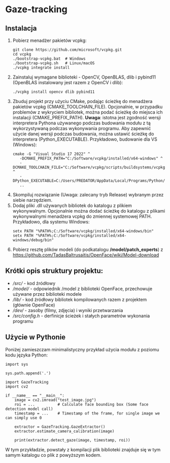 # Gaze-tracking

## Instalacja
1. Pobierz menadżer pakietów vcpkg:
   ```
   git clone https://github.com/microsoft/vcpkg.git
   cd vcpkg
   ./bootstrap-vcpkg.bat  # Windows
   ./bootstrap-vcpkg.sh   # Linux/macOS
   ./vcpkg integrate install
   ```
2. Zainstaluj wymagane biblioteki - OpenCV, OpenBLAS, dlib i pybind11 (OpenBLAS instalowany jest razem z OpenCV i dlib):
   ```
   ./vcpkg install opencv dlib pybind11
   ```
3. Zbuduj projekt przy użyciu CMake, podając ścieżkę do menadżera pakietów vcpkg (CMAKE_TOOLCHAIN_FILE). 
   Opcjonalnie, w przypadku problemów z wykryciem bibliotek, można podać ścieżkę do miejsca ich instalacji (CMAKE_PREFIX_PATH). 
   **Uwaga**: istotna jest zgodność wersji interpretera Pythona używanego podczas budowania modułu z tą wykorzystywaną podczas
   wykonywania programu. Aby zapewnić użycie danej wersji podczas budowania, można ustawić ścieżkę do interpretera (Python_EXECUTABLE).
   Przykładowo, budowanie dla VS (Windows):
   ```
   cmake -G "Visual Studio 17 2022" ^
      -DCMAKE_PREFIX_PATH="C:/Software/vcpkg/installed/x64-windows" ^
      -DCMAKE_TOOLCHAIN_FILE="C:/Software/vcpkg/scripts/buildsystems/vcpkg.cmake" ^
      -DPython_EXECUTABLE=C:/Users/PREDATOR/AppData/Local/Programs/Python/Python312/python.exe
      ..
   ```
4. Skompiluj rozwiązanie (Uwaga: zalecany tryb Release) wybranym przez siebie narzędziem.
5. Dodaj pliki .dll używanych bibliotek do katalogu z plikiem wykonywalnym.
   Opcjonalnie można dodać ścieżkę do katalogu z plikami wykonywalnymi menadżera vcpkg do zmiennej systemowej PATH. Przykładowo, dla systemu Windows:
   ```
   setx PATH "%PATH%;C:/Software/vcpkg/installed/x64-windows/bin"
   setx PATH "%PATH%;C:/Software/vcpkg/installed/x64-windows/debug/bin"
   ```
6. Pobierz resztę plików modeli (do podkatalogu **/model/patch_experts**) z https://github.com/TadasBaltrusaitis/OpenFace/wiki/Model-download


## Krótki opis struktury projektu:
- */src/* - kod źródłowy
- */model/* - odpowiednik /model z biblioteki OpenFace, przechowuje używane przez biblioteki modele
- */lib/* - kod źródłowy bibliotek kompilowanych razem z projektem (głównie OpenFace)
- */dev/* - zasoby (filmy, zdjęcia) i wyniki przetwarzania
- */src/config.h* - derfinicje ścieżek i stałych parametrów wykonania programu


## Użycie w Pythonie
Poniżej zamieszczam minimalistyczny przykład użycia modułu z poziomu kodu języka Python:
```
import sys

sys.path.append('.')

import GazeTracking
import cv2

if __name__ == "__main__":
    image = cv2.imread("test_image.jpg")
    roi = ...          # Calculate face bounding box (Some face detection model call)
    timestamp = ...    # Timestamp of the frame, for single image we can simply use 0

    extractor = GazeTracking.GazeExtractor()
    extractor.estimate_camera_calibration(image)

    print(extractor.detect_gaze(image, timestamp, roi))
```
W tym przykładzie, powstały z kompilacji plik biblioteki znajduje się w tym samym katalogu co plik z powyższym kodem.

